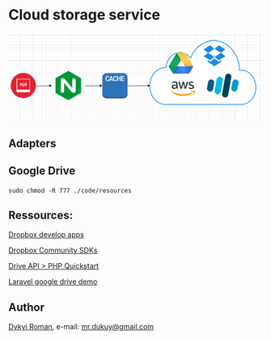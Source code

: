 Cloud storage service
=======

![image](docs/architecture.png)

## Adapters

## Google Drive

```
sudo chmod -R 777 ./code/resources
```

## Ressources:

[Dropbox develop apps](https://www.dropbox.com/developers)

[Dropbox Community SDKs](https://www.dropbox.com/developers/documentation/communitysdks)

[Drive API > PHP Quickstart](https://developers.google.com/drive/api/v3/quickstart/php)

[Laravel google drive demo](https://github.com/ivanvermeyen/laravel-google-drive-demo)
    
## Author
[Dykyi Roman](https://www.linkedin.com/in/roman-dykyi-43428543/), e-mail: [mr.dukuy@gmail.com](mailto:mr.dukuy@gmail.com)


